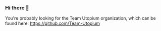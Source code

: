 ### Hi there 👋

You're probably looking for the Team Utopium organization, which can be found here:
https://github.com/Team-Utopium

